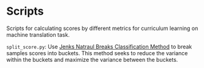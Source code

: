 # Scripts

Scripts for calculating scores by different metrics for curriculum learning on machine translation task.

``split_score.py``: Use [Jenks Natraul Breaks Classification Method](https://en.wikipedia.org/wiki/Jenks_natural_breaks_optimization) to break samples scores into buckets. This method seeks to reduce the variance within the buckets and maximize the variance between the buckets.
